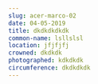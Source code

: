 ```yaml
---
slug: acer-marco-02
date: 04-05-2019
title: dkdkdkdkdk
common-name: lsllslsl
location: jfjfjfj
crowned: dkdkdk
photographed: kdkdkdk
circumference: dkdkdkdk
---
```


